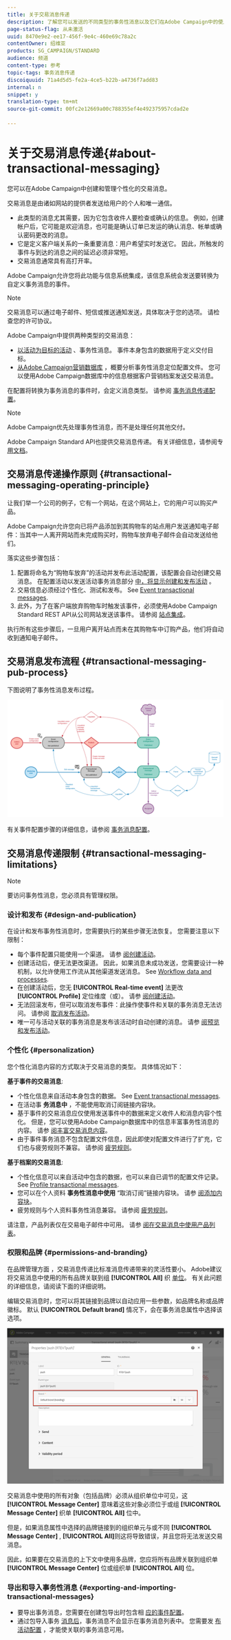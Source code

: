 ```yaml
---
title: 关于交易消息传递
description: 了解您可以发送的不同类型的事务性消息以及它们在Adobe Campaign中的使用方式。
page-status-flag: 从未激活
uuid: 8470e9e2-ee17-456f-9e4c-460e69c78a2c
contentOwner: 绍维亚
products: SG_CAMPAIGN/STANDARD
audience: 频道
content-type: 参考
topic-tags: 事务消息传递
discoiquuid: 71a4d5d5-fe2a-4ce5-b22b-a4736f7add83
internal: n
snippet: y
translation-type: tm+mt
source-git-commit: 00fc2e12669a00c788355ef4e492375957cdad2e

---
```



# 关于交易消息传递{#about-transactional-messaging}

您可以在Adobe Campaign中创建和管理个性化的交易消息。

交易消息是由诸如网站的提供者发送给用户的个人和唯一通信。

* 此类型的消息尤其需要，因为它包含收件人要检查或确认的信息。 例如，创建帐户后，它可能是欢迎消息，也可能是确认订单已发运的确认消息、帐单或确认密码更改的消息。
* 它是定义客户端关系的一条重要消息：用户希望实时发送它。 因此，所触发的事件与到达的消息之间的延迟必须非常短。
* 交易消息通常具有高打开率。

Adobe Campaign允许您将此功能与信息系统集成，该信息系统会发送要转换为自定义事务消息的事件。

>[!NOTE]
>
>交易消息可以通过电子邮件、短信或推送通知发送，具体取决于您的选项。 请检查您的许可协议。

Adobe Campaign中提供两种类型的交易消息：

* [以活动为目标的活动](../../channels/using/event-transactional-messages.md) 、事务性消息。 事件本身包含的数据用于定义交付目标。
* [从Adobe Campaign营销数据库](../../channels/using/profile-transactional-messages.md) ，概要分析事务性消息定位配置文件。 您可以使用Adobe Campaign数据库中的信息根据客户营销档案发送交易消息。

在配置将转换为事务消息的事件时，会定义消息类型。 请参阅 [事务消息传递配置](../../administration/using/configuring-transactional-messaging.md)。

>[!NOTE]
>
>Adobe Campaign优先处理事务性消息，而不是处理任何其他交付。

Adobe Campaign Standard API也提供交易消息传递。 有关详细信息，请参阅专 [用文档](https://final-docs.campaign.adobe.com/doc/standard/en/api/ACS_API.html#about-transactional-messaging)。

## 交易消息传递操作原则 {#transactional-messaging-operating-principle}

让我们举一个公司的例子，它有一个网站，在这个网站上，它的用户可以购买产品。

Adobe Campaign允许您向已将产品添加到其购物车的站点用户发送通知电子邮件：当其中一人离开网站而未完成购买时，购物车放弃电子邮件会自动发送给他们。

落实这些步骤包括：

1. 配置将命名为“购物车放弃”的活动并发布此活动配置，该配置会自动创建交易消息。 在配置活动以发送活动事务消息部分 [中，将显示创建和发布活动](../../administration/using/configuring-transactional-messaging.md#use-case--configuring-an-event-to-send-a-transactional-message) 。
1. 交易信息必须经过个性化、测试和发布。 See [Event transactional messages](../../channels/using/event-transactional-messages.md).
1. 此外，为了在客户端放弃购物车时触发该事件，必须使用Adobe Campaign Standard REST API从公司网站发送该事件。 请参阅 [站点集成](../../administration/using/configuring-transactional-messaging.md#integrating-the-triggering-of-the-event-in-a-website)。

执行所有这些步骤后，一旦用户离开站点而未在其购物车中订购产品，他们将自动收到通知电子邮件。

## 交易消息发布流程 {#transactional-messaging-pub-process}

下图说明了事务性消息发布过程。

![](assets/message-center_pub-process.png)

有关事件配置步骤的详细信息，请参阅 [事务消息配置](../../administration/using/configuring-transactional-messaging.md)。

## 交易消息传递限制 {#transactional-messaging-limitations}

>[!NOTE]
>
>要访问事务性消息，您必须具有管理权限。

### 设计和发布 {#design-and-publication}

在设计和发布事务性消息时，您需要执行的某些步骤无法恢复。 您需要注意以下限制：

* 每个事件配置只能使用一个渠道。 请参 [阅创建活动](../../administration/using/configuring-transactional-messaging.md#creating-an-event)。
* 创建活动后，便无法更改渠道。 因此，如果消息未成功发送，您需要设计一种机制，以允许使用工作流从其他渠道发送消息。 See [Workflow data and processes](../../automating/using/workflow-data-and-processes.md).
* 在创建活动后，您无 **[!UICONTROL Real-time event]** 法更改 **[!UICONTROL Profile]** 定位维度（或）。 请参 [阅创建活动](../../administration/using/configuring-transactional-messaging.md#creating-an-event)。
* 无法回滚发布，但可以取消发布事件：此操作使事件和关联的事务消息无法访问。 请参阅 [取消发布活动](../../administration/using/configuring-transactional-messaging.md#unpublishing-an-event)。
* 唯一可与活动关联的事务消息是发布该活动时自动创建的消息。 请参 [阅预览和发布活动](../../administration/using/configuring-transactional-messaging.md#previewing-and-publishing-the-event)。

### 个性化 {#personalization}

您个性化消息内容的方式取决于交易消息的类型。 具体情况如下：

**基于事件的交易消息**:

* 个性化信息来自活动本身包含的数据。 See [Event transactional messages](../../channels/using/event-transactional-messages.md).
* 在活动事 **务消息中** ，不能使用取消订阅链接内容块。
* 基于事件的交易消息应仅使用发送事件中的数据来定义收件人和消息内容个性化。 但是，您可以使用Adobe Campaign数据库中的信息丰富事务性消息的内容。 请参 [阅丰富交易消息内容](../../administration/using/configuring-transactional-messaging.md#enriching-the-transactional-message-content)。
* 由于事件事务消息不包含配置文件信息，因此即使对配置文件进行了扩充，它们也与疲劳规则不兼容。 请参阅 [疲劳规则](../../administration/using/fatigue-rules.md)。

**基于档案的交易消息**:

* 个性化信息可以来自活动中包含的数据，也可以来自已调节的配置文件记录。 See [Profile transactional messages](../../channels/using/profile-transactional-messages.md).
* 您可以在个人资料 **事务性消息中使用** “取消订阅”链接内容块。 请参 [阅添加内容块](../../designing/using/personalization.md#adding-a-content-block)。
* 疲劳规则与个人资料事务性消息兼容。 请参阅 [疲劳规则](../../administration/using/fatigue-rules.md)。

请注意，产品列表仅在交易电子邮件中可用。 请参 [阅在交易消息中使用产品列表](../../channels/using/event-transactional-messages.md#using-product-listings-in-a-transactional-message)。

### 权限和品牌 {#permissions-and-branding}

在品牌管理方面 [](../../administration/using/branding.md) ，交易消息传递比标准消息传递带来的灵活性要小。 Adobe建议将交易消息中使用的所有品牌关联到组 **[!UICONTROL All]** 织 [单位](../../administration/using/organizational-units.md)。 有关此问题的详细信息，请阅读下面的详细说明。

编辑交易消息时，您可以将其链接到品牌以自动应用一些参数，如品牌名称或品牌徽标。 默认 **[!UICONTROL Default brand]** 情况下，会在事务消息属性中选择该选项。

![](assets/message-center_branding.png)

交易消息中使用的所有对象（包括品牌）必须从组织单位中可见，这 **[!UICONTROL Message Center]** 意味着这些对象必须位于或组 **[!UICONTROL Message Center]** 织单 **[!UICONTROL All]** 位中。

但是，如果消息属性中选择的品牌链接到的组织单元与或不同 **[!UICONTROL Message Center]** , **[!UICONTROL All]**&#x200B;则这将导致错误，并且您将无法发送交易消息。

因此，如果要在交易消息的上下文中使用多品牌，您应将所有品牌关联到组织单 **[!UICONTROL Message Center]** 位或组织单 **[!UICONTROL All]** 位。

### 导出和导入事务性消息 {#exporting-and-importing-transactional-messages}

* 要导出事务消息，您需要在创建包导出时包含相 [应的事件配置](../../automating/using/managing-packages.md#creating-a-package)。
* 通过包导入事务 [消息后](../../automating/using/managing-packages.md#importing-a-package)，事务消息不会显示在事务消息列表中。 您需要发 [布活动配置](../../administration/using/configuring-transactional-messaging.md#previewing-and-publishing-the-event) ，才能使关联的事务消息可用。

